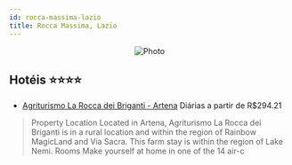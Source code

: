 ```yaml
---
id: rocca-massima-lazio
title: Rocca Massima, Lazio
---
```


<center><img src="http://photos.aicgroup.biz/hotel/207835/large/102.jpg" alt="Photo" /></center>


## Hotéis ⭐️⭐️⭐️⭐️

-    [Agriturismo La Rocca dei Briganti - Artena](https://www.hurb.com/aud/https://www.hurb.com/hoteis/rocca-massima/agriturismo-la-rocca-dei-briganti-artena-JNP-JP039578?cmp=18055) Diárias a partir de R$294.21
   > Property Location 
Located in Artena, Agriturismo La Rocca dei Briganti is in a rural location and within the region of Rainbow MagicLand and Via Sacra.  This farm stay is within the region of Lake Nemi.
Rooms 
Make yourself at home in one of the 14 air-c
